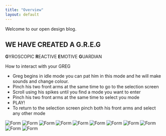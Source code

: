 ```yaml
---
title: "Overview"
layout: default
---
```


Welcome to our open design blog.

## WE HAVE CREATED A G.R.E.G
**G**YROSCOPIC **R**EACTIVE **E**MOTIVE **G**UARDIAN

How to interact with your GREG

  - Greg begins in idle mode you can pat him in this mode and he will make sounds and change colour.
  - Pinch his two front arms at the same time to go to the selection screen
  - Scroll using his spikes until you find a mode you want to enter
  - Pinch his two front arms at the same time to select you mode
  - PLAY!
  - To return to the selection screen pinch both his front arms and select any other mode

![Form]({{site.imageurl}}/final/1.jpg)
![Form]({{site.imageurl}}/final/2.jpg)
![Form]({{site.imageurl}}/final/3.jpg)
![Form]({{site.imageurl}}/final/4.jpg)
![Form]({{site.imageurl}}/final/5.jpg)
![Form]({{site.imageurl}}/final/6.jpg)
![Form]({{site.imageurl}}/final/7.jpg)
![Form]({{site.imageurl}}/final/8.jpg)
![Form]({{site.imageurl}}/final/9.jpg)
![Form]({{site.imageurl}}/final/a.jpg)
![Form]({{site.imageurl}}/final/b.jpg)
